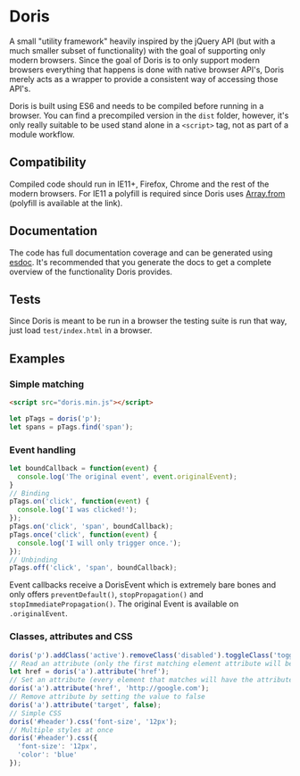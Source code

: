 # Doris
A small "utility framework" heavily inspired by the jQuery API (but with a much smaller subset of functionality) with the goal of supporting only modern browsers. Since the goal of Doris is to only support modern browsers everything that happens is done with native browser API's, Doris merely acts as a wrapper to provide a consistent way of accessing those API's.

Doris is built using ES6 and needs to be compiled before running in a browser. You can find a precompiled version in the ```dist``` folder, however, it's only really suitable to be used stand alone in a ```<script>``` tag, not as part of a module workflow.

## Compatibility
Compiled code should run in IE11+, Firefox, Chrome and the rest of the modern browsers. For IE11 a polyfill is required since Doris uses [Array.from](https://developer.mozilla.org/en-US/docs/Web/JavaScript/Reference/Global_Objects/Array/from) (polyfill is available at the link).

## Documentation
The code has full documentation coverage and can be generated using [esdoc](https://esdoc.org/). It's recommended that you generate the docs to get a complete overview of the functionality Doris provides.

## Tests
Since Doris is meant to be run in a browser the testing suite is run that way, just load ```test/index.html``` in a browser.

## Examples

### Simple matching

```html
<script src="doris.min.js"></script>
```
```javascript
let pTags = doris('p');
let spans = pTags.find('span');
```

### Event handling

```javascript
let boundCallback = function(event) {
  console.log('The original event', event.originalEvent);
}
// Binding
pTags.on('click', function(event) {
  console.log('I was clicked!');
});
pTags.on('click', 'span', boundCallback);
pTags.once('click', function(event) {
  console.log('I will only trigger once.');
});
// Unbinding
pTags.off('click', 'span', boundCallback);

```
Event callbacks receive a DorisEvent which is extremely bare bones and only offers ```preventDefault()```, ```stopPropagation()``` and ```stopImmediatePropagation()```. The original Event is available on ```.originalEvent```.

### Classes, attributes and CSS

```javascript
doris('p').addClass('active').removeClass('disabled').toggleClass('toggling');
// Read an attribute (only the first matching element attribute will be returned)
let href = doris('a').attribute('href');
// Set an attribute (every element that matches will have the attribute set)
doris('a').attribute('href', 'http://google.com');
// Remove attribute by setting the value to false
doris('a').attribute('target', false);
// Simple CSS
doris('#header').css('font-size', '12px');
// Multiple styles at once
doris('#header').css({
  'font-size': '12px',
  'color': 'blue'
});
```
